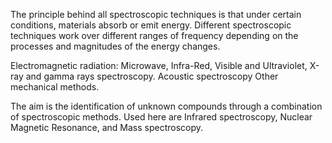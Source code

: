 The principle behind all spectroscopic techniques is that under certain conditions, materials absorb or emit energy. Different spectroscopic techniques work over different ranges of frequency depending on the processes and magnitudes of the energy changes.

Electromagnetic radiation: Microwave, Infra-Red, Visible and Ultraviolet, X-ray and gamma rays spectroscopy.
Acoustic spectroscopy
Other mechanical methods.

The aim is the identification of unknown compounds through a combination of spectroscopic methods. Used here are Infrared spectroscopy, Nuclear Magnetic Resonance, and Mass spectroscopy.
